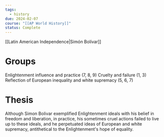 ```yaml
---
tags:
  - history
due: 2024-02-07
course: "[[AP World History]]"
status: Complete
---
```

[[Latin American Independence|Simón Bolívar]]
# Groups
Enlightenment influence and practice (7, 8, 9)
Cruelty and failure (1, 3)
Reflection of European inequality and white supremacy (5, 6, 7)
# Thesis
Although Simon Bolivar exemplified Enlightenment ideals with his belief in freedom and liberation, in practice, his sometimes cruel actions failed to live up to these ideals, and he perpetuated ideas of European and white supremacy, antithetical to the Enlightenment's hope of equality.